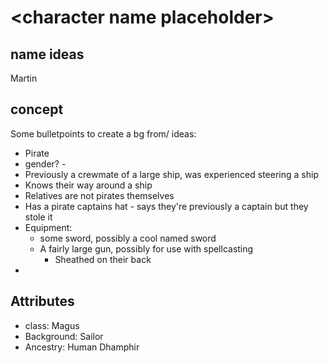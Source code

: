 # \<character name placeholder>

## name ideas
Martin

## concept

Some bulletpoints to create a bg from/ ideas:
*   Pirate
*   gender? -
*   Previously a crewmate of a large ship, was experienced steering a ship
*   Knows their way around a ship
*   Relatives are not pirates themselves
*   Has a pirate captains hat - says they're previously a captain but they stole it
*   Equipment:
    *   some sword, possibly a cool named sword
    *   A fairly large gun, possibly for use with spellcasting
        *   Sheathed on their back
*   

## Attributes
*   class:      Magus
*   Background: Sailor
*   Ancestry:   Human Dhamphir
